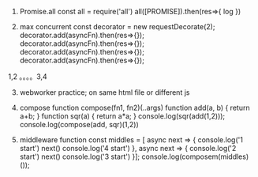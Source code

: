 1. Promise.all
const all = require('all')
all([PROMISE]).then(res=>{
    log
})

2. max concurrent 
const decorator = new requestDecorate(2);
decorator.add(asyncFn).then(res=>{});
decorator.add(asyncFn).then(res=>{});
decorator.add(asyncFn).then(res=>{});
decorator.add(asyncFn).then(res=>{});

1,2 。。。。3,4

3. webworker practice;
on same html file or different js

4. compose function
compose(fn1, fn2)(..args)
function add(a, b) {
     return a+b;
 }
 function sqr(a) {
     return a*a;
 }
 console.log(sqr(add(1,2)));
 console.log(compose(add, sqr)(1,2))

 3. middleware function
 const middles = [
    async next => {
        console.log('1 start')
        next()
        console.log('4 start')
    },
    async next => {
        console.log('2 start')
        next()
        console.log('3 start')
    }];
console.log(composem(middles)());